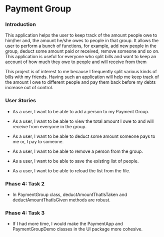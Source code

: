 # **Payment Group**

### **Introduction**
This application helps the user to keep track of the amount people owe to him/her and, the amount
he/she owes to people in that group. It allows the user to perform
a bunch of functions, for example, add new people in the group, deduct some amount paid or 
received, remove someone and so on. This application is useful for everyone who
split bills and want to keep an account of how much they owe to people and will receive from them

This project is of interest to me because I frequently split various kinds of bills with my friends.
Having such an application will help me keep track of the amount I owe to different people and 
pay them back before my debts increase out of control. 

### **User Stories**
* As a user, I want to be able to add a person to my Payment Group.
* As a user, I want to be able to view the total amount I owe to and will receive from everyone in the group.
* As a user, I want to be able to deduct some amount someone pays to me or, I pay to someone.
* As a user, I want to be able to remove a person from the group.

* As a user, I want to be able to save the existing list of people.
* As a user, I want to be able to reload the list from the file.

### **Phase 4: Task 2**
* In PaymentGroup class, deductAmountThatIsTaken and deductAmountThatIsGiven methods are robust.

### **Phase 4: Task 3**

* If I had more time, I would make the PaymentApp and PaymentGroupDemo
 classes in the UI package more cohesive.
